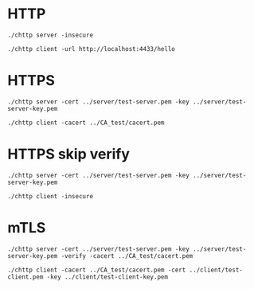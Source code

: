 
# HTTP

```shell=
./chttp server -insecure

./chttp client -url http://localhost:4433/hello
```


# HTTPS

```shell=
./chttp server -cert ../server/test-server.pem -key ../server/test-server-key.pem

./chttp client -cacert ../CA_test/cacert.pem 
```

# HTTPS skip verify

```shell=
./chttp server -cert ../server/test-server.pem -key ../server/test-server-key.pem

./chttp client -insecure
```

# mTLS

```shell=
./chttp server -cert ../server/test-server.pem -key ../server/test-server-key.pem -verify -cacert ../CA_test/cacert.pem

./chttp client -cacert ../CA_test/cacert.pem -cert ../client/test-client.pem -key ../client/test-client-key.pem
```
